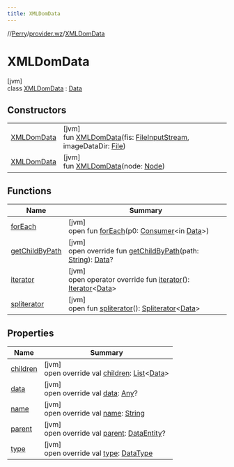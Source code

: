 ```yaml
---
title: XMLDomData
---
```

//[Perry](../../../index.html)/[provider.wz](../index.html)/[XMLDomData](index.html)



# XMLDomData



[jvm]\
class [XMLDomData](index.html) : [Data](../../provider/-data/index.html)



## Constructors


| | |
|---|---|
| [XMLDomData](-x-m-l-dom-data.html) | [jvm]<br>fun [XMLDomData](-x-m-l-dom-data.html)(fis: [FileInputStream](https://docs.oracle.com/javase/8/docs/api/java/io/FileInputStream.html), imageDataDir: [File](https://docs.oracle.com/javase/8/docs/api/java/io/File.html)) |
| [XMLDomData](-x-m-l-dom-data.html) | [jvm]<br>fun [XMLDomData](-x-m-l-dom-data.html)(node: [Node](https://kotlinlang.org/api/latest/jvm/stdlib/org.w3c.dom/-node/index.html)) |


## Functions


| Name | Summary |
|---|---|
| [forEach](index.html#1183192644%2FFunctions%2F863300109) | [jvm]<br>open fun [forEach](index.html#1183192644%2FFunctions%2F863300109)(p0: [Consumer](https://docs.oracle.com/javase/8/docs/api/java/util/function/Consumer.html)&lt;in [Data](../../provider/-data/index.html)&gt;) |
| [getChildByPath](get-child-by-path.html) | [jvm]<br>open override fun [getChildByPath](get-child-by-path.html)(path: [String](https://kotlinlang.org/api/latest/jvm/stdlib/kotlin/-string/index.html)): [Data](../../provider/-data/index.html)? |
| [iterator](iterator.html) | [jvm]<br>open operator override fun [iterator](iterator.html)(): [Iterator](https://kotlinlang.org/api/latest/jvm/stdlib/kotlin.collections/-iterator/index.html)&lt;[Data](../../provider/-data/index.html)&gt; |
| [spliterator](index.html#-1387152138%2FFunctions%2F863300109) | [jvm]<br>open fun [spliterator](index.html#-1387152138%2FFunctions%2F863300109)(): [Spliterator](https://docs.oracle.com/javase/8/docs/api/java/util/Spliterator.html)&lt;[Data](../../provider/-data/index.html)&gt; |


## Properties


| Name | Summary |
|---|---|
| [children](children.html) | [jvm]<br>open override val [children](children.html): [List](https://kotlinlang.org/api/latest/jvm/stdlib/kotlin.collections/-list/index.html)&lt;[Data](../../provider/-data/index.html)&gt; |
| [data](data.html) | [jvm]<br>open override val [data](data.html): [Any](https://kotlinlang.org/api/latest/jvm/stdlib/kotlin/-any/index.html)? |
| [name](name.html) | [jvm]<br>open override val [name](name.html): [String](https://kotlinlang.org/api/latest/jvm/stdlib/kotlin/-string/index.html) |
| [parent](parent.html) | [jvm]<br>open override val [parent](parent.html): [DataEntity](../../provider/-data-entity/index.html)? |
| [type](type.html) | [jvm]<br>open override val [type](type.html): [DataType](../-data-type/index.html) |

